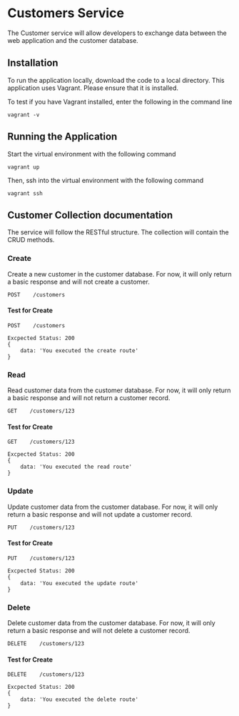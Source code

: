 # Customers Service

The Customer service will allow developers to exchange data between the web application and the customer database.

## Installation

To run the application locally, download the code to a local directory. This application uses Vagrant. Please ensure that it is installed.

To test if you have Vagrant installed, enter the following in the command line

```
vagrant -v
```

## Running  the Application

Start the virtual environment with the following command

```
vagrant up
```

Then, ssh into the virtual environment with the following command

```
vagrant ssh
```

## Customer Collection documentation

The service will follow the RESTful structure. The collection will contain the CRUD methods.

### Create
Create a new customer in the customer database. For now, it will only return a basic response and will not create a customer.
```
POST    /customers
```

#### Test for Create
```
POST    /customers

Excpected Status: 200
{
	data: 'You executed the create route'
}
```

### Read
Read customer data from the customer database. For now, it will only return a basic response and will not return a customer record.
```
GET    /customers/123
```

#### Test for Create
```
GET    /customers/123

Excpected Status: 200
{
	data: 'You executed the read route'
}
```

### Update
Update customer data from the customer database. For now, it will only return a basic response and will not update a customer record.
```
PUT    /customers/123
```

#### Test for Create
```
PUT    /customers/123

Excpected Status: 200
{
	data: 'You executed the update route'
}
```

### Delete
Delete customer data from the customer database. For now, it will only return a basic response and will not delete a customer record.
```
DELETE    /customers/123
```

#### Test for Create
```
DELETE    /customers/123

Excpected Status: 200
{
	data: 'You executed the delete route'
}
```
